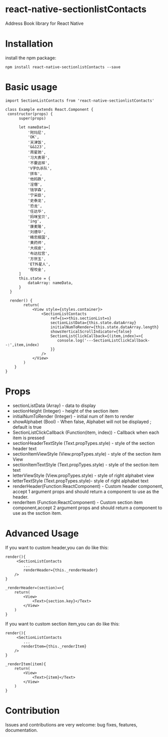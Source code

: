 # react-native-sectionlistContacts
Address Book library for React Native

Installation
=========
install the npm package:

    npm install react-native-sectionlistContacts --save

Basic usage
=========
    import SectionListContacts from 'react-native-sectionlistContacts'

    class Example extends React.Component {
     constructor(props) {
          super(props)

          let nameData=[
              '阿玛尼',
              'OK',
              '天津饭',
              '&&123',
              '周星驰',
              '习大表哥',
              '不要这样',
              'V字仇杀队',
              '拼车',
              '他妈跌',
              '淫僧',
              '钱学森',
              '宁采臣',
              '史泰龙',
              '恐龙',
              '任达华',
              '妈咪宝贝',
              'ing',
              '康麦隆',
              '刘德华',
              '精忠报国',
              '黄药师',
              '大叔皮',
              '布达拉宫',
              '方世玉',
              'ET外星人',
              '程咬金',
          ]
          this.state = {
              dataArray: nameData,
          }
      }

      render() {
            return(
                <View style={styles.container}>
                    <SectionListContacts
                        ref={s=>this.sectionList=s}
                        sectionListData={this.state.dataArray}
                        initialNumToRender={this.state.dataArray.length}
                        showsVerticalScrollIndicator={false}
                        SectionListClickCallback={(item,index)=>{
                           console.log('---SectionListClickCallback--:',item,index)
                        }}
                    />
                </View>
            )
        }
    }
Props
=========

* sectionListData (Array) - data to display
* sectionHeight (Integer) - height of the section item
* initialNumToRender (Integer) - initial num of item to render
* showAlphabet (Bool) - When false, Alphabet will not be displayed ; default is true 
* SectionListClickCallback (Function(item, index)) - Callback when each item is pressed
* sectionHeaderTextStyle (Text.propTypes.style) - style of the section header text 
* sectionItemViewStyle (View.propTypes.style) - style of the section item View 
* sectionItemTextStyle (Text.propTypes.style) - style of the section item text
* letterViewStyle (View.propTypes.style) - style of right alphabet view
* letterTextStyle (Text.propTypes.style)- style of right alphabet text
* renderHeader(Function:ReactComponent) -  Custom header component, accept 1 argument props and should return a component to use as the header.
* renderItem (Function:ReactComponent) - Custom section item component,accept 2 argument props and should return a component to use as the ssction item.

Advanced Usage
=========

If you want to custom header,you can do like this:

    render(){
         <SectionListContacts
            ...
            renderHeader={this._renderHeader}
        />
    }
    
    _renderHeader=(section)=>{
        return(
            <View>
                <Text>{section.key}</Text>
            </View>
        )
    }
    
If you want to custom section item,you can do like this:

    render(){
         <SectionListContacts
            ...
           renderItem={this._renderItem}
        />
    }

    _renderItem(item){
        return(
            <View>
                <Text>{item}</Text>
            </View>
        )
    }
    
Contribution
=========

Issues and contributions are very welcome: bug fixes, features, documentation.

